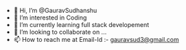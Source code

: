- 👋 Hi, I’m @GauravSudhanshu
- 👀 I’m interested in Coding
- 🌱 I’m currently learning full stack developement
- 💞️ I’m looking to collaborate on ...
- 📫 How to reach me at Email-Id :- gauravsud3@gmail.com

<!---
GauravSudhanshu/GauravSudhanshu is a ✨ special ✨ repository because its `README.md` (this file) appears on your GitHub profile.
You can click the Preview link to take a look at your changes.
--->
